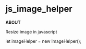 # js_image_helper

**ABOUT**


Resize image in javascript
<script src="image_helper.js"></script>
let imageHelper = new ImageHelper();
